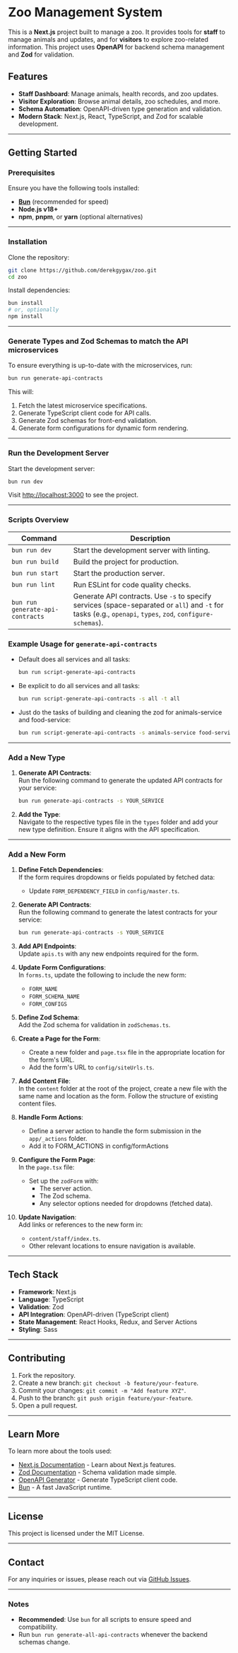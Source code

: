 # Zoo Management System

This is a **Next.js** project built to manage a zoo. It provides tools for **staff** to manage animals and updates, and for **visitors** to explore zoo-related information. This project uses **OpenAPI** for backend schema management and **Zod** for validation.

## Features

- **Staff Dashboard**: Manage animals, health records, and zoo updates.
- **Visitor Exploration**: Browse animal details, zoo schedules, and more.
- **Schema Automation**: OpenAPI-driven type generation and validation.
- **Modern Stack**: Next.js, React, TypeScript, and Zod for scalable development.

---

## Getting Started

### Prerequisites

Ensure you have the following tools installed:
- **[Bun](https://bun.sh/)** (recommended for speed)
- **Node.js v18+**
- **npm**, **pnpm**, or **yarn** (optional alternatives)

---

### Installation

Clone the repository:

```bash
git clone https://github.com/derekgygax/zoo.git
cd zoo
```

Install dependencies:

```bash
bun install
# or, optionally
npm install
```

---

### Generate Types and Zod Schemas to match the API microservices

To ensure everything is up-to-date with the microservices, run:

```bash
bun run generate-api-contracts
```

This will:
1. Fetch the latest microservice specifications.
2. Generate TypeScript client code for API calls.
3. Generate Zod schemas for front-end validation.
4. Generate form configurations for dynamic form rendering.

---

### Run the Development Server

Start the development server:

```bash
bun run dev
```

Visit [http://localhost:3000](http://localhost:3000) to see the project.

---

### Scripts Overview

| Command                                | Description                                                                                     |
|----------------------------------------|-------------------------------------------------------------------------------------------------|
| `bun run dev`                          | Start the development server with linting.                                                     |
| `bun run build`                        | Build the project for production.                                                              |
| `bun run start`                        | Start the production server.                                                                   |
| `bun run lint`                         | Run ESLint for code quality checks.                                                            |
| `bun run generate-api-contracts`| Generate API contracts. Use `-s` to specify services (space-separated or `all`) and `-t` for tasks (e.g., `openapi`, `types`, `zod`, `configure-schemas`). |


### Example Usage for `generate-api-contracts`
- Default does all services and all tasks:
  ```bash
  bun run script-generate-api-contracts
  ```
- Be explicit to do all services and all tasks:
  ```bash
  bun run script-generate-api-contracts -s all -t all
  ```
- Just do the tasks of building and cleaning the zod for animals-service and food-service:
  ```bash
  bun run script-generate-api-contracts -s animals-service food-service -t zod clean-zod
  ```
  
---

### Add a New Type

1. **Generate API Contracts**:  
   Run the following command to generate the updated API contracts for your service:  
   ```bash
   bun run generate-api-contracts -s YOUR_SERVICE
   ```

2. **Add the Type**:  
   Navigate to the respective types file in the `types` folder and add your new type definition. Ensure it aligns with the API specification.

---

### Add a New Form

1. **Define Fetch Dependencies**:  
   If the form requires dropdowns or fields populated by fetched data:
   - Update `FORM_DEPENDENCY_FIELD` in `config/master.ts`.


3. **Generate API Contracts**:  
   Run the following command to generate the latest contracts for your service:  
   ```bash
   bun run generate-api-contracts -s YOUR_SERVICE
   ```

4. **Add API Endpoints**:  
   Update `apis.ts` with any new endpoints required for the form.

5. **Update Form Configurations**:  
   In `forms.ts`, update the following to include the new form:
   - `FORM_NAME`
   - `FORM_SCHEMA_NAME`
   - `FORM_CONFIGS`

6. **Define Zod Schema**:  
   Add the Zod schema for validation in `zodSchemas.ts`.

7. **Create a Page for the Form**:  
   - Create a new folder and `page.tsx` file in the appropriate location for the form's URL.
   - Add the form's URL to `config/siteUrls.ts`.

8. **Add Content File**:  
   In the `content` folder at the root of the project, create a new file with the same name and location as the form. Follow the structure of existing content files.

9. **Handle Form Actions**:  
   - Define a server action to handle the form submission in the `app/_actions` folder.  
   - Add it to FORM_ACTIONS in config/formActions

10. **Configure the Form Page**:  
    In the `page.tsx` file:
    - Set up the `zodForm` with:
      - The server action.
      - The Zod schema.
      - Any selector options needed for dropdowns (fetched data).

11. **Update Navigation**:  
    Add links or references to the new form in:
    - `content/staff/index.ts`.
    - Other relevant locations to ensure navigation is available.

---

## Tech Stack

- **Framework**: Next.js
- **Language**: TypeScript
- **Validation**: Zod
- **API Integration**: OpenAPI-driven (TypeScript client)
- **State Management**: React Hooks, Redux, and Server Actions
- **Styling**: Sass

---

## Contributing

1. Fork the repository.
2. Create a new branch: `git checkout -b feature/your-feature`.
3. Commit your changes: `git commit -m "Add feature XYZ"`.
4. Push to the branch: `git push origin feature/your-feature`.
5. Open a pull request.

---

## Learn More

To learn more about the tools used:

- [Next.js Documentation](https://nextjs.org/docs) - Learn about Next.js features.
- [Zod Documentation](https://zod.dev) - Schema validation made simple.
- [OpenAPI Generator](https://openapi-generator.tech/) - Generate TypeScript client code.
- [Bun](https://bun.sh) - A fast JavaScript runtime.

---

## License

This project is licensed under the MIT License.

---

## Contact

For any inquiries or issues, please reach out via [GitHub Issues](https://github.com/derekgygax/zoo/issues).

---

### Notes

- **Recommended**: Use `bun` for all scripts to ensure speed and compatibility.
- Run `bun run generate-all-api-contracts` whenever the backend schemas change.


